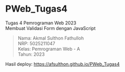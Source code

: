 # PWeb_Tugas4
Tugas 4 Pemrograman Web 2023  
Membuat Validasi Form dengan JavaScript  

> Nama: Akmal Sulthon Fathulloh  
> NRP: 5025211047  
> Kelas: Pemrograman Web - A  
> Tahun: 2023

Hasil deploy: https://afsulthon.github.io/PWeb_Tugas4